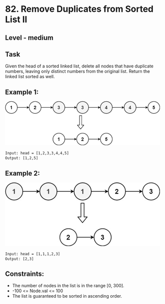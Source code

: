 # 82. Remove Duplicates from Sorted List II


## Level - medium


## Task
Given the head of a sorted linked list, delete all nodes that have duplicate numbers, 
leaving only distinct numbers from the original list. Return the linked list sorted as well.


## Example 1:
![img.png](img.png)
````
Input: head = [1,2,3,3,4,4,5]
Output: [1,2,5]
````


## Example 2:
![img_1.png](img_1.png)
````
Input: head = [1,1,1,2,3]
Output: [2,3]
````


## Constraints:
- The number of nodes in the list is in the range [0, 300].
- -100 <= Node.val <= 100
- The list is guaranteed to be sorted in ascending order.